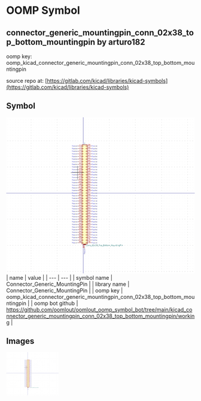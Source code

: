 # OOMP Symbol  
## connector_generic_mountingpin_conn_02x38_top_bottom_mountingpin  by arturo182  
  
oomp key: oomp_kicad_connector_generic_mountingpin_conn_02x38_top_bottom_mountingpin  
  
source repo at: [https://gitlab.com/kicad/libraries/kicad-symbols](https://gitlab.com/kicad/libraries/kicad-symbols)  
## Symbol  
  
[![working.png](working_600.png)](working.png)  
| name | value | 
| --- | --- | 
| symbol name | Connector_Generic_MountingPin | 
| library name | Connector_Generic_MountingPin | 
| oomp key | oomp_kicad_connector_generic_mountingpin_conn_02x38_top_bottom_mountingpin | 
| oomp bot github | https://github.com/oomlout/oomlout_oomp_symbol_bot/tree/main/kicad_connector_generic_mountingpin_conn_02x38_top_bottom_mountingpin/working | 
## Images  
  
[![working.png](working_140.png)](working.png)  
